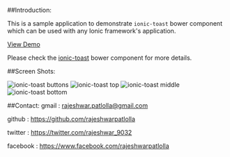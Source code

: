 ##Introduction:

This is a sample application to demonstrate `ionic-toast` bower component which can be used with any Ionic framework's application.

[View Demo](http://rajeshwarpatlolla.github.io/ionic-toast-demo/demo/ "Demo") 

Please check the [ionic-toast](https://github.com/rajeshwarpatlolla/ionic-toast) bower component for more details.

##Screen Shots:
 
![ionic-toast buttons](https://lh3.googleusercontent.com/hUOZFcjfnF66Tm5wFyuxMNdz83ejN4wJnGDrQ3fidq0=w320-h568-no "ionic-toast buttons")
![ionic-toast top](https://lh3.googleusercontent.com/VDO5p9Z9KH6tC7zpTTk6mbkchKKBA4VYWpZuqLp9Jzc=w320-h568-no "ionic-toast top")
![ionic-toast middle](https://lh3.googleusercontent.com/J7n3YRhRx68hIQmKLRJEKq6QfkxkAD7y_Jqc9eFDOtk=w320-h568-no "ionic-toast middle")
![ionic-toast bottom](https://lh3.googleusercontent.com/MQyAFN9S8d8Pd05XALFcuhPiY_LNlKEIS9yWh-WKTh0=w320-h568-no "ionic-toast bottom")

##Contact:
gmail : rajeshwar.patlolla@gmail.com

github : https://github.com/rajeshwarpatlolla

twitter : https://twitter.com/rajeshwar_9032

facebook : https://www.facebook.com/rajeshwarpatlolla